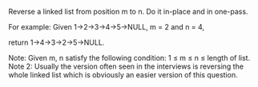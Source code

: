 Reverse a linked list from position m to n. Do it in-place and in one-pass.

For example:
Given 1->2->3->4->5->NULL, m = 2 and n = 4,

return 1->4->3->2->5->NULL.

 Note:
Given m, n satisfy the following condition:
1 ≤ m ≤ n ≤ length of list. Note 2:
Usually the version often seen in the interviews is reversing the whole linked list which is obviously an easier version of this question. 
